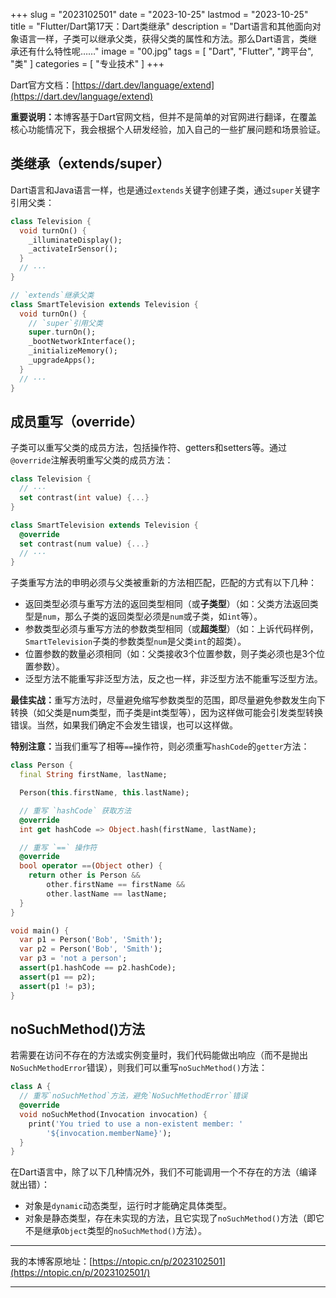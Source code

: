 +++
slug = "2023102501"
date = "2023-10-25"
lastmod = "2023-10-25"
title = "Flutter/Dart第17天：Dart类继承"
description = "Dart语言和其他面向对象语言一样，子类可以继承父类，获得父类的属性和方法。那么Dart语言，类继承还有什么特性呢……"
image = "00.jpg"
tags = [ "Dart", "Flutter", "跨平台", "类" ]
categories = [ "专业技术" ]
+++

Dart官方文档：[https://dart.dev/language/extend](https://dart.dev/language/extend)

<b>重要说明：</b>本博客基于Dart官网文档，但并不是简单的对官网进行翻译，在覆盖核心功能情况下，我会根据个人研发经验，加入自己的一些扩展问题和场景验证。

## 类继承（extends/super）
Dart语言和Java语言一样，也是通过`extends`关键字创建子类，通过`super`关键字引用父类：

```dart
class Television {
  void turnOn() {
    _illuminateDisplay();
    _activateIrSensor();
  }
  // ···
}

// `extends`继承父类
class SmartTelevision extends Television {
  void turnOn() {
    // `super`引用父类
    super.turnOn();
    _bootNetworkInterface();
    _initializeMemory();
    _upgradeApps();
  }
  // ···
}
```

## 成员重写（override）
子类可以重写父类的成员方法，包括操作符、getters和setters等。通过`@override`注解表明重写父类的成员方法：

```dart
class Television {
  // ···
  set contrast(int value) {...}
}

class SmartTelevision extends Television {
  @override
  set contrast(num value) {...}
  // ···
}
```

子类重写方法的申明必须与父类被重新的方法相匹配，匹配的方式有以下几种：
 - 返回类型必须与重写方法的返回类型相同（或<b>子类型</b>）（如：父类方法返回类型是`num`，那么子类的返回类型必须是`num`或子类，如`int`等）。
 - 参数类型必须与重写方法的参数类型相同（或<b>超类型</b>）（如：上诉代码样例，`SmartTelevision`子类的参数类型`num`是父类`int`的超类）。
 - 位置参数的数量必须相同（如：父类接收3个位置参数，则子类必须也是3个位置参数）。
 - 泛型方法不能重写非泛型方法，反之也一样，非泛型方法不能重写泛型方法。

<b>最佳实战：</b>重写方法时，尽量避免缩写参数类型的范围，即尽量避免参数发生向下转换（如父类是num类型，而子类是int类型等），因为这样做可能会引发类型转换错误。当然，如果我们确定不会发生错误，也可以这样做。

<b>特别注意：</b>当我们重写了相等`==`操作符，则必须重写`hashCode`的`getter`方法：

```dart
class Person {
  final String firstName, lastName;

  Person(this.firstName, this.lastName);

  // 重写 `hashCode` 获取方法
  @override
  int get hashCode => Object.hash(firstName, lastName);

  // 重写 `==` 操作符
  @override
  bool operator ==(Object other) {
    return other is Person &&
        other.firstName == firstName &&
        other.lastName == lastName;
  }
}

void main() {
  var p1 = Person('Bob', 'Smith');
  var p2 = Person('Bob', 'Smith');
  var p3 = 'not a person';
  assert(p1.hashCode == p2.hashCode);
  assert(p1 == p2);
  assert(p1 != p3);
}
```

## noSuchMethod()方法
若需要在访问不存在的方法或实例变量时，我们代码能做出响应（而不是抛出`NoSuchMethodError`错误），则我们可以重写`noSuchMethod()`方法：

```dart
class A {
  // 重写`noSuchMethod`方法，避免`NoSuchMethodError`错误
  @override
  void noSuchMethod(Invocation invocation) {
    print('You tried to use a non-existent member: '
        '${invocation.memberName}');
  }
}
```

在Dart语言中，除了以下几种情况外，我们不可能调用一个不存在的方法（编译就出错）：
 - 对象是`dynamic`动态类型，运行时才能确定具体类型。
 - 对象是静态类型，存在未实现的方法，且它实现了`noSuchMethod()`方法（即它不是继承`Object`类型的`noSuchMethod()`方法）。

---
我的本博客原地址：[https://ntopic.cn/p/2023102501](https://ntopic.cn/p/2023102501/)

---
